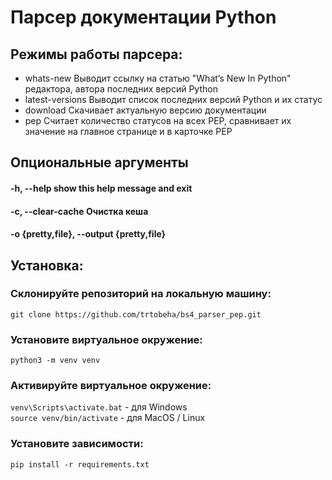 # Парсер документации Python

## Режимы работы парсера:

 - whats-new Выводит ссылку на статью "What’s New In Python" редактора, автора последних версий Python
 - latest-versions Выводит список последних версий Python и их статус
 - download Скачивает актуальную версию документации
 - pep Считает количество статусов на всех PEP, сравнивает их значение на главное странице и в карточке PEP


## Опциональные аргументы
####  -h, --help            show this help message and exit
####  -c, --clear-cache     Очистка кеша
####  -o {pretty,file}, --output {pretty,file}


## Установка:
### Склонируйте репозиторий на локальную машину:
`git clone https://github.com/trtobeha/bs4_parser_pep.git`
### Установите виртуальное окружение:
`python3 -m venv venv`
### Активируйте виртуальное окружение:
`venv\Scripts\activate.bat` - для Windows\
`source venv/bin/activate` - для MacOS / Linux
### Установите зависимости:
`pip install -r requirements.txt`
